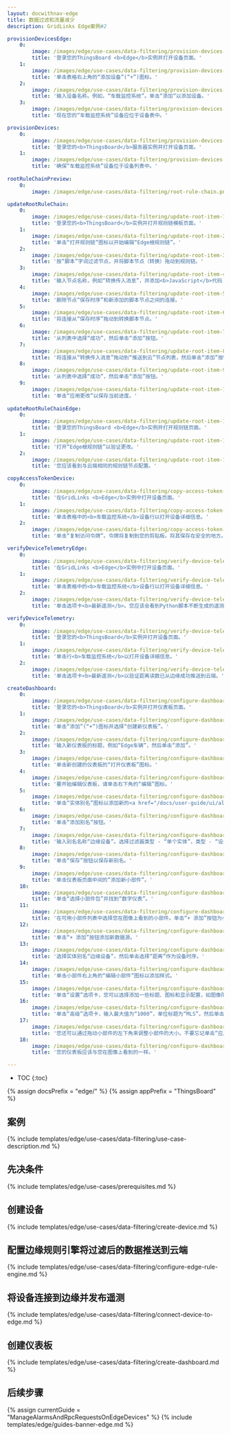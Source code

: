 ```yaml
---
layout: docwithnav-edge
title: 数据过滤和流量减少
description: GridLinks Edge案例#2

provisionDevicesEdge:
    0:
        image: /images/edge/use-cases/data-filtering/provision-devices-item-1.png
        title: '登录您的ThingsBoard <b>Edge</b>实例并打开设备页面。'
    1:
        image: /images/edge/use-cases/data-filtering/provision-devices-item-2.png
        title: '单击表格右上角的“添加设备”(“+”)图标。'
    2:
        image: /images/edge/use-cases/data-filtering/provision-devices-item-3.png
        title: '输入设备名称。例如，“车载监控系统”。单击“添加”以添加设备。'
    3:
        image: /images/edge/use-cases/data-filtering/provision-devices-item-4.png
        title: '现在您的“车载监控系统”设备应位于设备表中。'

provisionDevices:    
    0:
        image: /images/edge/use-cases/data-filtering/provision-devices-item-5.png
        title: '登录您的<b>ThingsBoard</b>服务器实例并打开设备页面。'
    1:
        image: /images/edge/use-cases/data-filtering/provision-devices-item-6.png
        title: '确保“车载监控系统”设备位于设备列表中。'
        
rootRuleChainPreview:
    0:
        image: /images/edge/use-cases/data-filtering/root-rule-chain.png

updateRootRuleChain:
    0:
        image: /images/edge/use-cases/data-filtering/update-root-item-1.png
        title: '登录您的<b>ThingsBoard</b>实例并打开规则链模板页面。'
    1:
        image: /images/edge/use-cases/data-filtering/update-root-item-2.png
        title: '单击“打开规则链”图标以开始编辑“Edge根规则链”。'
    2:
        image: /images/edge/use-cases/data-filtering/update-root-item-3.png
        title: '按“脚本”字词过滤节点，并将脚本节点（转换）拖动到规则链。'
    3:
        image: /images/edge/use-cases/data-filtering/update-root-item-4.png
        title: '输入节点名称，例如“转换传入消息”，并添加<b>JavaScript</b>代码（您可以从上面的代码段复制并粘贴它）以仅进一步发送“距离”读数。单击“添加”以继续。'
    4:
        image: /images/edge/use-cases/data-filtering/update-root-item-5.png
        title: '删除节点“保存时序”和新添加的脚本节点之间的连接。'
    5:
        image: /images/edge/use-cases/data-filtering/update-root-item-6.png
        title: '将连接从“保存时序”拖动到转换脚本节点。'
    6:
        image: /images/edge/use-cases/data-filtering/update-root-item-7.png
        title: '从列表中选择“成功”，然后单击“添加”按钮。'
    7:
        image: /images/edge/use-cases/data-filtering/update-root-item-8.png
        title: '将连接从“转换传入消息”拖动到“推送到云”节点列表，然后单击“添加”按钮。'
    8:
        image: /images/edge/use-cases/data-filtering/update-root-item-9.png
        title: '从列表中选择“成功”，然后单击“添加”按钮。'
    9:
        image: /images/edge/use-cases/data-filtering/update-root-item-10.png
        title: '单击“应用更改”以保存当前进度。'
        
updateRootRuleChainEdge:
    0:
        image: /images/edge/use-cases/data-filtering/update-root-item-11.png
        title: '登录您的ThingsBoard <b>Edge</b>实例并打开规则链页面。'
    1:
        image: /images/edge/use-cases/data-filtering/update-root-item-12.png
        title: '打开“Edge根规则链”以验证更改。'
    2:
        image: /images/edge/use-cases/data-filtering/update-root-item-13.png
        title: '您应该看到与云端相同的规则链节点配置。'

copyAccessTokenDevice:
    0:
        image: /images/edge/use-cases/data-filtering/copy-access-token-item-1.png
        title: '在GridLinks <b>Edge</b>实例中打开设备页面。'
    1:
        image: /images/edge/use-cases/data-filtering/copy-access-token-item-2.png
        title: '单击表格中的<b>车载监控系统</b>设备行以打开设备详细信息。'
    2:
        image: /images/edge/use-cases/data-filtering/copy-access-token-item-3.png
        title: '单击“复制访问令牌”。令牌将复制到您的剪贴板。将其保存在安全的地方。'

verifyDeviceTelemetryEdge:
    0:
        image: /images/edge/use-cases/data-filtering/verify-device-telemetry-item-1.png
        title: '在GridLinks <b>Edge</b>实例中打开设备页面。'
    1:
        image: /images/edge/use-cases/data-filtering/verify-device-telemetry-item-2.png
        title: '单击表格中的<b>车载监控系统</b>设备行以打开设备详细信息。'
    2:
        image: /images/edge/use-cases/data-filtering/verify-device-telemetry-item-3.png
        title: '单击选项卡<b>最新遥测</b>。您应该会看到Python脚本不断生成的遥测。'

verifyDeviceTelemetry:
    0:
        image: /images/edge/use-cases/data-filtering/verify-device-telemetry-item-4.png
        title: '登录您的<b>ThingsBoard</b>实例并打开设备页面。'
    1:
        image: /images/edge/use-cases/data-filtering/verify-device-telemetry-item-5.png
        title: '单击行<b>车载监控系统</b>以打开设备详细信息。'
    2:
        image: /images/edge/use-cases/data-filtering/verify-device-telemetry-item-6.png
        title: '单击选项卡<b>最新遥测</b>以验证距离读数已从边缘成功推送到云端。'

createDashboard:
    0:
        image: /images/edge/use-cases/data-filtering/configure-dashboards-item-1.png
        title: '登录您的<b>ThingsBoard</b>实例并打开仪表板页面。'
    1:
        image: /images/edge/use-cases/data-filtering/configure-dashboards-item-2.png
        title: '单击“添加”(“+”)图标并选择“创建新仪表板”。'
    2:
        image: /images/edge/use-cases/data-filtering/configure-dashboards-item-3.png
        title: '输入新仪表板的标题，例如“Edge车辆”，然后单击“添加”。'
    3:
        image: /images/edge/use-cases/data-filtering/configure-dashboards-item-4.png
        title: '单击新创建的仪表板的“打开仪表板”图标。'
    4:
        image: /images/edge/use-cases/data-filtering/configure-dashboards-item-5.png
        title: '要开始编辑仪表板，请单击右下角的“编辑”图标。'
    5:
        image: /images/edge/use-cases/data-filtering/configure-dashboards-item-6.png
        title: '单击“实体别名”图标以添加新的<a href="/docs/user-guide/ui/aliases/" target="_blank">别名</a>，以便在仪表板上可视化数据。'
    6:
        image: /images/edge/use-cases/data-filtering/configure-dashboards-item-7.png
        title: '单击“添加别名”按钮。'
    7:
        image: /images/edge/use-cases/data-filtering/configure-dashboards-item-8.png
        title: '输入别名名称“边缘设备”。选择过滤器类型 - “单个实体”，类型 - “设备”，设备 - “车载监控系统”。然后单击“添加”按钮。'
    8:
        image: /images/edge/use-cases/data-filtering/configure-dashboards-item-9.png
        title: '单击“保存”按钮以保存新别名。'
    9:
        image: /images/edge/use-cases/data-filtering/configure-dashboards-item-10.png
        title: '单击仪表板页面中间的“添加新小部件”。'
    10:
        image: /images/edge/use-cases/data-filtering/configure-dashboards-item-11.png
        title: '单击“选择小部件包”并找到“数字仪表”。'
    11:
        image: /images/edge/use-cases/data-filtering/configure-dashboards-item-12.png
        title: '在可用小部件列表中选择您在图像上看到的小部件。单击“+ 添加”按钮为小部件添加数据源。'
    12:
        image: /images/edge/use-cases/data-filtering/configure-dashboards-item-13.png
        title: '单击“+ 添加”按钮添加新数据源。'
    13:
        image: /images/edge/use-cases/data-filtering/configure-dashboards-item-14.png
        title: '选择实体别名“边缘设备”，然后单击选择“距离”作为设备时序。'
    14:
        image: /images/edge/use-cases/data-filtering/configure-dashboards-item-15.png
        title: '单击小部件右上角的“编辑小部件”图标以添加样式。'
    15:
        image: /images/edge/use-cases/data-filtering/configure-dashboards-item-16.png
        title: '单击“设置”选项卡，您可以选择添加一些标题、图标和显示配置，如图像所示。'
    16:
        image: /images/edge/use-cases/data-filtering/configure-dashboards-item-17.png
        title: '单击“高级”选项卡，输入最大值为“1000”，单位标题为“MLS”。然后单击“应用更改”并关闭卡片。'
    17:
        image: /images/edge/use-cases/data-filtering/configure-dashboards-item-18.png
        title: '您还可以通过拖动小部件的左下角来调整小部件的大小。不要忘记单击“应用更改”图标以保存当前进度。'
    18:
        image: /images/edge/use-cases/data-filtering/configure-dashboards-item-19.png
        title: '您的仪表板应该与您在图像上看到的一样。'

---
```

* TOC
{:toc}

{% assign docsPrefix = "edge/" %}
{% assign appPrefix = "ThingsBoard" %}

## 案例

{% include templates/edge/use-cases/data-filtering/use-case-description.md %}

## 先决条件

{% include templates/edge/use-cases/prerequisites.md %}

## 创建设备

{% include templates/edge/use-cases/data-filtering/create-device.md %}

## 配置边缘规则引擎将过滤后的数据推送到云端

{% include templates/edge/use-cases/data-filtering/configure-edge-rule-engine.md %}

## 将设备连接到边缘并发布遥测

{% include templates/edge/use-cases/data-filtering/connect-device-to-edge.md %}

## 创建仪表板

{% include templates/edge/use-cases/data-filtering/create-dashboard.md %}

## 后续步骤

{% assign currentGuide = "ManageAlarmsAndRpcRequestsOnEdgeDevices" %}
{% include templates/edge/guides-banner-edge.md %}